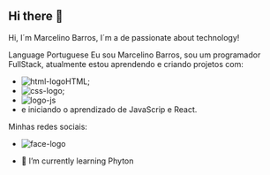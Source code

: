 ## Hi there 👋

<!--
**barrosmrbj/barrosmrbj** is a ✨ _special_ ✨ repository because its `README.md` (this file) appears on your GitHub profile.

Here are some ideas to get you started:
</br>

- 🔭 I’m currently working on ...
- 🌱 I’m currently learning ...
- 👯 I’m looking to collaborate on ...
- 🤔 I’m looking for help with ...
- 💬 Ask me about ...
- 📫 How to reach me: ...
- 😄 Pronouns: ...
- ⚡ Fun fact: ...
-->

Hi, I´m Marcelino Barros, I´m a de passionate about technology!

Language Portuguese
Eu sou Marcelino Barros, sou um programador FullStack, atualmente estou aprendendo e criando projetos com:
  - <img src="https://img.shields.io/badge/HTML5-E34F26?style=for-the-badge&logo=html5&logoColor=white" alt="html-logo">HTML;
  - <img src="https://img.shields.io/badge/CSS3-1572B6?style=for-the-badge&logo=css3&logoColor=white" alt="css-logo">;
  - <img src="https://img.shields.io/badge/JavaScript-323330?style=for-the-badge&logo=javascript&logoColor=F7DF1E" alt="logo-js">
  - e iniciando o aprendizado de JavaScrip e React.

Minhas redes sociais: 
  - <img src="https://img.shields.io/badge/Facebook-1877F2?style=for-the-badge&logo=facebook&logoColor=white" alt="face-logo">

- 🌱 I’m currently learning Phyton
